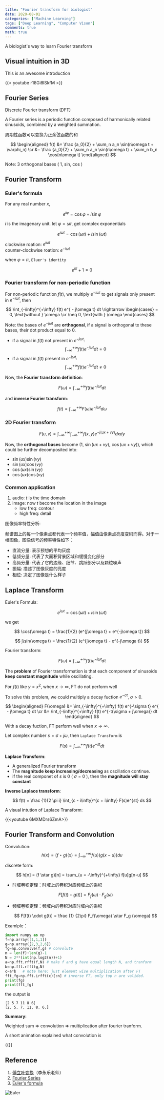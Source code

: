 ```yaml
---
title: "Fourier transform for biologist"
date: 2020-08-01
categories: ["Machine Learning"]
tags: ["Deep Learning", "Computer Vison"]
comments: true
math: true
---
```


A biologist's way to learn Fourier transform

## Visual intuition in 3D

This is an awesome introduction

{{< youtube r18Gi8lSkfM >}}


## Fourier Series

Discrete Fourier transform (DFT)


A Fourier series is a periodic function composed of harmonically related sinusoids, combined by a weighted summation.

周期性函数可以变换为正余弦函数的和

$$
\begin{aligned}
f(t) &= \frac {a_0}{2} + \sum_n a_n \sin(n\omega t + \varphi_n) \cr
&=  \frac {a_0}{2} +  \sum_n a_n \sin(n\omega t) + \sum_n b_n \cos(n\omega t)
\end{aligned}
$$


Note: 3 orthogonal bases ( 1, sin, cos )

## Fourier Transform

### Euler's formula

For any real number $x$,

$$
e^{i\varphi} = \cos \varphi + i \sin \varphi
$$

$i$ is the imagenary unit. let $\varphi = \omega t$, get complex exponentials

$$
e^{i\omega t} = \cos (\omega t) + i \sin (\omega t)
$$

clockwise roation: $e^{i\omega t}$  
counter-clockwise roation: $e^{ - i\omega t}$

when $\varphi = \pi$, `Eluer's identity`

$$
e^{i\pi} + 1 = 0
$$



### Fourier transform for non-periodic function

For non-periodic function $f(t)$, we multiply $e^{ - i\omega t}$ to get signals only present in $e^{ - i\omega t}$, then

$$
\int_{-\infty}^{+\infty} f(t) e^{ - j\omega t} dt \rightarrow \begin{cases} = 0, \text{without } \omega \cr 
\neq 0, \text{with } \omega 
\end{cases}
$$

Note: the bases of $e^{ - j\omega t}$ are **orthogonal**, if a signal is orthogonal to these bases, their dot product equal to 0. 

- if a signal in $f(t)$ not present in $e^{ - j\omega t}$: $$\int_{-\infty}^{+\infty} f(t) e^{ - j\omega t} dt = 0$$
- if a signal in $f(t)$ present in $e^{ - j\omega t}$: $$\int_{-\infty}^{+\infty} f(t) e^{ - j\omega t} dt \neq 0$$

Now, the **Fourier transform definition**:

$$
F(\omega) = \int_{-\infty}^{+\infty} f(t) e^{ - j\omega t} dt
$$

and **inverse Fourier transform**:

$$
f(t) = \int_{-\infty}^{+\infty} F(\omega) e^{ - j\omega t}d \omega
$$

### 2D Fourier transform

$$
F(u, v) = \int_{-\infty}^{+\infty} \int_{-\infty}^{+\infty} f(x,y) e^{ - j(ux + vy)} dxdy
$$

Now, the **orthogonal bases** become (1, $\sin(ux + vy)$, $\cos(ux + vy)$), which could be further decomposited into: 
- $\sin(ux)\sin(vy)$
- $\sin(ux)\cos(vy)$
- $\cos(ux)\sin(vy)$
- $\cos(ux)\cos(vy)$


### Common application

1. audio: $t$ is the time domain
2. image: now $t$ become the location in the image
   - low freq: contour
   - high freq: detail

图像频率特性分析:

频谱图上的每一个像素点都代表一个频率值，幅值由像素点亮度变码而得。对于一幅图像，图像信号的频率特性如下：

* 直流分量: 表示预想的平均灰度
* 低频分量: 代表了大面积背景区域和缓慢变化部分
* 高频分量: 代表了它的边缘、细节、跳跃部分以及颗粒噪声
* 振幅: 描述了图像灰度的亮度
* 相位: 决定了图像是什么样子


## Laplace Transform 

Euler's Formula:

$$
e^{i\omega t} = \cos (\omega t) + i \sin (\omega t)
$$


we get 

$$
\cos(\omega t) = \frac{1}{2} (e^{j\omega t} + e^{-j\omega t})
$$

$$
j\sin(\omega t) =  \frac{1}{2} (e^{j\omega t} - e^{-j\omega t})
$$


Fourier transform:

$$
F(\omega) = \int_{-\infty}^{+\infty} f(t) e^{ - j\omega t} dt
$$

The **problem** of Fourier transformation is that each component of sinusoids **keep constant magnitude** while oscillating.  

For $f(t)$ like $y = x^2$, when $x \rightarrow \infty$, FT do not perform well

To solve this problem, we could multiply a decay fuction $e^{-\sigma t}$, $\sigma > 0$. 


$$
\begin{aligned}
F(\omega) &= \int_{-\infty}^{+\infty} f(t) e^{-\sigma t} e^{ - j\omega t} dt \cr
&= \int_{-\infty}^{+\infty} f(t) e^{-t(\sigma + j\omega)} dt
\end{aligned}
$$

With a decay fuction, FT perform well when $x \rightarrow \infty$.

Let complex number $s = \sigma + j\omega$, then `Laplace Transform` is

$$
F(s) = \int_{-\infty}^{+\infty} f(t) e^{-st} dt
$$

**Laplace Transform**: 

- A generalized Fourier transform
- The **magnitude keep increasing/decreasing** as oscillation continue.
- if the real componet of $s$ is 0 ( $\sigma = 0$ ), then the **magnitude will stay constant**


**Inverse Laplace transform**:

$$
f(t) = \frac {1}{2 \pi i} \int_{c - i\infty}^{c + i\infty} F(s)e^{st} ds
$$


A visual intution of Laplace Transform:

{{<youtube 6MXMDrs6ZmA>}}

## Fourier Transform and Convolution

Convolution:
$$
h(x) = (f \star g)(x) = \int_{-\infty}^{+\infty} f(u)(g(x-u))du
$$

discrete form:

$$
h[n] = (f \star g)[n] = \sum_{u = -\infty}^{+\infty} f[u]g[n-u]
$$

- 时域卷积定理：时域上的卷积对应频域上的乘积 
  
  $$
  F[f(t) \star g(t)] = F_f(\omega) \cdot F_g (\omega)
  $$ 

- 频域卷积定理：频域内的卷积对应时域内的乘积

  $$
  F[f(t) \cdot g(t)] = \frac {1} {2\pi} F_f(\omega) \star F_g (\omega)
  $$ 
  

Examlple：

```python
import numpy as np
f=np.array([1,1,1])
g=np.array([2,3,2,6])
fg=np.convolve(f,g) # convolute
n = len(f)+len(g)-1
N = 2**(int(np.log2(n))+1)
a=np.fft.rfft(f,N) # make f and g have equal length N, and tranform
b=np.fft.rfft(g,N) 
c=a*b   # note here: just element wise multiplication after FT
fft_fg=np.fft.irfft(c)[:n] # inverse FT, only top n are valided.
print(fg)
print(fft_fg)
```
the output is

```
[2 5 7 11 8 6]
[2. 5. 7. 11. 8. 6.]
```

**Summary**:

Weighted sum => convolution => multiplication after fourier tranform.


A short animation explained what convolution is 

{{<youtube f0t-OCG79-U>}}


## Reference

1. [傅立叶变换](https://www.youtube.com/watch?v=0LuyxzqI3Hk)（李永乐老师）  
2. [Fourier Series](https://en.wikipedia.org/wiki/Fourier_series)
3. [Euler's formula](https://en.wikipedia.org/wiki/Euler%27s_formula)

![Euler](/images/ml/Euler_formula.svg.png)
